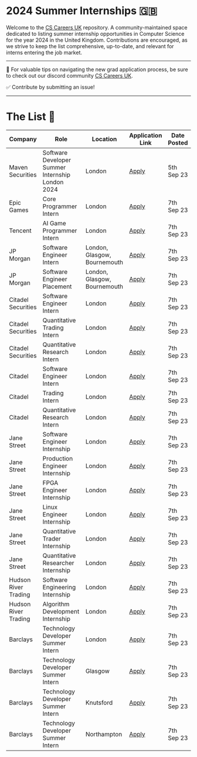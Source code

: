 # 2024 Summer Internships 🇬🇧
Welcome to the [CS Careers UK](https://discord.gg/Fmmu5x8Gn8) repository. A community-maintained space dedicated to listing summer internship opportunities in Computer Science for the year 2024 in the United Kingdom. Contributions are encouraged, as we strive to keep the list comprehensive, up-to-date, and relevant for interns entering the job market.

---

🚀 For valuable tips on navigating the new grad application process, be sure to check out our discord community [CS Careers UK](https://discord.gg/Fmmu5x8Gn8).

✅ Contribute by submitting an issue!

---

# The List 🎒

| Company | Role | Location | Application Link | Date Posted |
| -------- | -------- | -------- | -------- | -------- |
| Maven Securities | Software Developer Summer Internship London 2024 | London | [Apply](https://www.mavensecurities.com/jobs/?gh_jid=4947751) | 5th Sep 23 |
| Epic Games | Core Programmer Intern | London | [Apply](https://www.linkedin.com/jobs/view/3703697391) | 7th Sep 23 |
| Tencent | AI Game Programmer Intern | London | [Apply](https://www.linkedin.com/jobs/view/3689554276) | 7th Sep 23 |
| JP Morgan | Software Engineer Intern | London, Glasgow, Bournemouth | [Apply](https://careers.jpmorgan.com/global/en/students/programs/software-engineer-summer) | 7th Sep 23 |
| JP Morgan | Software Engineer Placement | London, Glasgow, Bournemouth | [Apply](https://careers.jpmorgan.com/global/en/students/programs/technology-12-month-analyst) | 7th Sep 23 |
| Citadel Securities | Software Engineer Intern | London | [Apply](https://www.citadelsecurities.com/careers/details/software-engineer-intern-europe/) | 7th Sep 23 |
| Citadel Securities | Quantitative Trading Intern | London | [Apply](https://www.citadelsecurities.com/careers/details/quantitative-trading-intern-europe/) | 7th Sep 23 |
| Citadel Securities | Quantitative Research Intern | London | [Apply](https://www.citadelsecurities.com/careers/details/quantitative-research-intern-europe/) | 7th Sep 23 |
| Citadel | Software Engineer Intern | London | [Apply](https://www.citadel.com/careers/details/software-engineer-intern-europe/) | 7th Sep 23 |
| Citadel | Trading Intern | London | [Apply](https://www.citadel.com/careers/details/investment-and-trading-intern-europe/) | 7th Sep 23 |
| Citadel | Quantitative Research Intern | London | [Apply](https://www.citadel.com/careers/details/quantitative-research-intern-europe-2/) | 7th Sep 23 |
| Jane Street | Software Engineer Internship | London | [Apply](https://www.janestreet.com/join-jane-street/position/6781186002/) | 7th Sep 23 |
| Jane Street | Production Engineer Internship | London | [Apply](https://www.janestreet.com/join-jane-street/position/6866963002/) | 7th Sep 23 |
| Jane Street | FPGA Engineer Internship | London | [Apply](https://www.janestreet.com/join-jane-street/position/6866767002/) | 7th Sep 23 |
| Jane Street | Linux Engineer Internship | London | [Apply](https://www.janestreet.com/join-jane-street/position/6866889002/) | 7th Sep 23 |
| Jane Street | Quantitative Trader Internship | London | [Apply](https://www.janestreet.com/join-jane-street/position/6866544002/) | 7th Sep 23 |
| Jane Street | Quantitative Researcher Internship | London | [Apply](https://www.janestreet.com/join-jane-street/position/6765732002/) | 7th Sep 23 |
| Hudson River Trading | Software Engineering Internship | London | [Apply](https://www.hudsonrivertrading.com/careers/job/?gh_jid=5324592&req_id=447) | 7th Sep 23 |
| Hudson River Trading | Algorithm Development Internship | London | [Apply](https://www.hudsonrivertrading.com/careers/job/?gh_jid=5324592) | 7th Sep 23 |
| Barclays | Technology Developer Summer Intern | London | [Apply](https://search.jobs.barclays/job/-/-/22545/53950920672?src=JB-12860) | 7th Sep 23 |
| Barclays | Technology Developer Summer Intern | Glasgow | [Apply](https://search.jobs.barclays/job/-/-/22545/53938741568?src=JB-12860) | 7th Sep 23 |
| Barclays | Technology Developer Summer Intern | Knutsford | [Apply](https://search.jobs.barclays/job/-/-/22545/53938742096?src=JB-12860) | 7th Sep 23 |
| Barclays | Technology Developer Summer Intern | Northampton | [Apply](https://search.jobs.barclays/job/-/-/22545/53950982160?src=JB-12860) | 7th Sep 23 |
